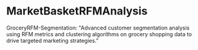 # MarketBasketRFMAnalysis
GroceryRFM-Segmentation: "Advanced customer segmentation analysis using RFM metrics and clustering algorithms on grocery shopping data to drive targeted marketing strategies."
